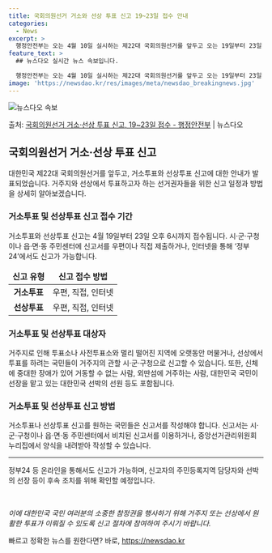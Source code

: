 ```yaml
---
title: 국회의원선거 거소와 선상 투표 신고 19~23일 접수 안내
categories:
  - News
excerpt: >
  행정안전부는 오는 4월 10일 실시하는 제22대 국회의원선거를 앞두고 오는 19일부터 23일 오후 6시까지 …
feature_text: >
  ## 뉴스다오 실시간 뉴스 속보입니다.

  행정안전부는 오는 4월 10일 실시하는 제22대 국회의원선거를 앞두고 오는 19일부터 23일 오후 6시까지 …
image: 'https://newsdao.kr/res/images/meta/newsdao_breakingnews.jpg'
---
```


![뉴스다오 속보](https://newsdao.kr/res/images/meta/newsdao_breakingnews.jpg)

<p>출처: <a href="https://newsdao.kr/3372" rel="dofollow">국회의원선거 거소·선상 투표 신고, 19~23일 접수 - 행정안전부</a> | 뉴스다오</p>

<h2 data-ke-size="size26">국회의원선거 거소·선상 투표 신고</h2>
<p data-ke-size="size16">대한민국 제22대 국회의원선거를 앞두고, 거소투표와 선상투표 신고에 대한 안내가 발표되었습니다. 거주지와 선상에서 투표하고자 하는 선거권자들을 위한 신고 일정과 방법을 상세히 알아보겠습니다.</p>

<h3 data-ke-size="size24">거소투표 및 선상투표 신고 접수 기간</h3>
<p data-ke-size="size16">거소투표와 선상투표 신고는 4월 19일부터 23일 오후 6시까지 접수됩니다. 시·군·구청이나 읍·면·동 주민센터에 신고서를 우편이나 직접 제출하거나, 인터넷을 통해 ‘정부24’에서도 신고가 가능합니다.</p>

<table>
<thead>
<tr>
<td style="text-align: center; height: 17px;"><b>신고 유형</b></td>
<td style="text-align: center; height: 17px;"><b>신고 접수 방법</b></td>
</tr>
</thead>
<tbody>
<tr>
<td style="text-align: center; height: 17px;"><b>거소투표</b></td>
<td style="text-align: center; height: 17px;">우편, 직접, 인터넷</td>
</tr>
<tr>
<td style="text-align: center; height: 17px;"><b>선상투표</b></td>
<td style="text-align: center; height: 17px;">우편, 직접, 인터넷</td>
</tr>
</tbody>
</table>

<h3 data-ke-size="size24">거소투표 및 선상투표 대상자</h3>
<p data-ke-size="size16">거주지로 인해 투표소나 사전투표소와 멀리 떨어진 지역에 오랫동안 머물거나, 선상에서 투표를 하려는 국민들이 거주지의 관할 시·군·구청으로 신고할 수 있습니다. 또한, 신체에 중대한 장애가 있어 거동할 수 없는 사람, 외딴섬에 거주하는 사람, 대한민국 국민이 선장을 맡고 있는 대한민국 선박의 선원 등도 포함됩니다.</p>

<h3 data-ke-size="size24">거소투표 및 선상투표 신고 방법</h3>
<p data-ke-size="size16">거소투표나 선상투표 신고를 원하는 국민들은 신고서를 작성해야 합니다. 신고서는 시·군·구청이나 읍·면·동 주민센터에서 비치된 신고서를 이용하거나, 중앙선거관리위원회 누리집에서 양식을 내려받아 작성할 수 있습니다.</p>

<hr>

<p data-ke-size="size16">정부24 등 온라인을 통해서도 신고가 가능하며, 신고자의 주민등록지역 담당자와 선박의 선장 등이 후속 조치를 위해 확인할 예정입니다.</p>

<p data-ke-size="size16">&nbsp;</p>

<em>이에 대한민국 국민 여러분의 소중한 참정권을 행사하기 위해 거주지 또는 선상에서 원활한 투표가 이뤄질 수 있도록 신고 절차에 참여하여 주시기 바랍니다.</em> 

빠르고 정확한 뉴스를 원한다면? 바로, <a href="https://newsdao.kr" rel="dofollow">https://newsdao.kr</a>


